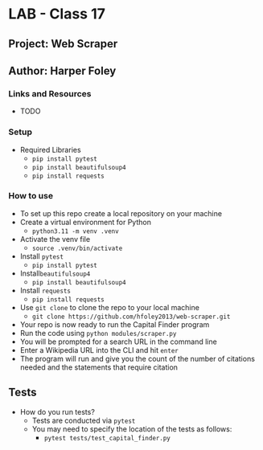 # LAB - Class 17

## Project: Web Scraper

## Author: Harper Foley

### Links and Resources

* TODO

### Setup

* Required Libraries
  * `pip install pytest`
  * `pip install beautifulsoup4`
  * `pip install requests`

### How to use

* To set up this repo create a local repository on your machine
* Create a virtual environment for Python
  * `python3.11 -m venv .venv`
* Activate the venv file
  * `source .venv/bin/activate`
* Install `pytest`
  * `pip install pytest`
* Install`beautifulsoup4`
  * `pip install beautifulsoup4`
* Install `requests`
  * `pip install requests`
* Use `git clone` to clone the repo to your local machine
  * `git clone https://github.com/hfoley2013/web-scraper.git`
* Your repo is now ready to run the Capital Finder program
* Run the code using `python modules/scraper.py`
* You will be prompted for a search URL in the command line
* Enter a Wikipedia URL into the CLI and hit `enter`
* The program will run and give you the count of the number of citations needed and the statements that require citation

## Tests

* How do you run tests?
  * Tests are conducted via `pytest`
  * You may need to specify the location of the tests as follows:
    * `pytest tests/test_capital_finder.py`
